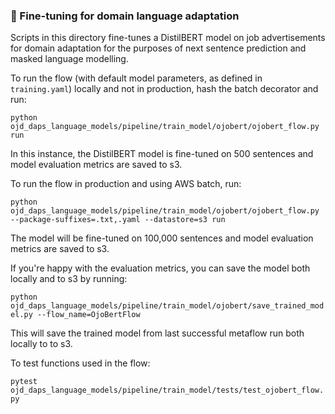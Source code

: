 ### :diamond_shape_with_a_dot_inside: Fine-tuning for domain language adaptation

Scripts in this directory fine-tunes a DistilBERT model on job advertisements for domain adaptation for the purposes of next sentence prediction and masked language modelling.

To run the flow (with default model parameters, as defined in `training.yaml`) locally and not in production, hash the batch decorator and run:

`python ojd_daps_language_models/pipeline/train_model/ojobert/ojobert_flow.py run`

In this instance, the DistilBERT model is fine-tuned on 500 sentences and model evaluation metrics are saved to s3.

To run the flow in production and using AWS batch, run:

`python ojd_daps_language_models/pipeline/train_model/ojobert/ojobert_flow.py --package-suffixes=.txt,.yaml --datastore=s3 run`

The model will be fine-tuned on 100,000 sentences and model evaluation metrics are saved to s3.

If you're happy with the evaluation metrics, you can save the model both locally and to s3 by running:

`python ojd_daps_language_models/pipeline/train_model/ojobert/save_trained_model.py --flow_name=OjoBertFlow`

This will save the trained model from last successful metaflow run both locally to to s3.

To test functions used in the flow:

`pytest ojd_daps_language_models/pipeline/train_model/tests/test_ojobert_flow.py`
